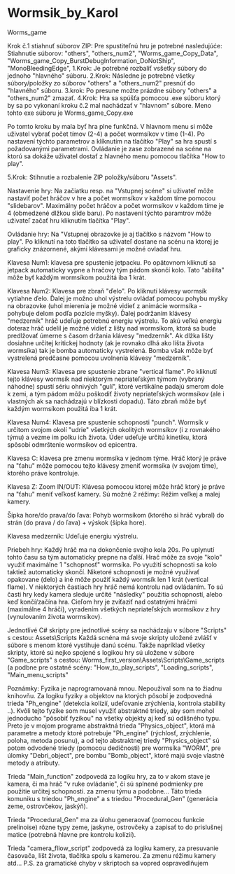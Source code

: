 # Wormsik_by_Karol
Worms_game

Krok č.1 stiahnuť súborov ZIP:
Pre spustiteľnú hru je potrebné nasledujúće:
Stiahnutie súborov: "others", "others_num2", "Worms_game_Copy_Data", 
                    "Worms_game_Copy_BurstDebugInformation_DoNotShip",
                    "MonoBleedingEdge", 
1.Krok: Je potrebné rozbaliť vsšetky súbory do jednoho "hlavného" súboru. 
2.Krok: Následne je potrebné všetky súbory/položky zo súborov 
        "others" a "others_num2" presnúť do "hlavného" súboru. 
3.krok: Po presune možte prázdne súbory "others" a "others_num2" zmazať.
4.Krok: Hra sa spúšťa pomocou .exe súboru ktorý by sa po vykonaní kroku č.2 mal 
        nachádzať v "hlavnom" súbore. Meno tohto exe súboru je Worms_game_Copy.exe
 
Po tomto kroku by mala byť hra plne funkčná.
V hlavnom menu si môže uživatel vybrať počet tímov (2-4) a počet wormsíkov v tíme (1-4). Po nastavení týchto parametrov a klíknutím na tlačítko "Play"
sa hra spustí s požadovanými parametrami. 
Ovládanie je zase zobrazené na scéne na ktorú sa dokáže uživatel dostať z hlavného menu pomocou tlačítka "How to play".

5.Krok: Stihnutie a rozbalenie ZIP položky/súboru "Assets".

Nastavenie hry:
  Na začiatku resp. na "Vstupnej scéne" si uživateľ môže nastaviť počet hráčov v hre a počet wormsíkov v každom tíme pomocou "slidebarov".
  Maximálny počet hráčov a počet wormsíkov v každom tíme je 4 (obmedzené dlžkou slide baru). Po nastavení týchto paramtrov môže uživateľ začať hru
  kliknutím tlačítka "Play".
  
  
Ovládanie hry:
  Na "Vstupnej obrazovke je aj tlačítko s názvom "How to play". Po kliknutí na toto tlačitko sa uživateľ dostane na scénu na ktorej je graficky znázornené,
  akými klávesami je možné ovladať hru.
  
  
  Klavesa Num1: klavesa pre spustenie jetpacku. Po opätovnom kliknutí sa jetpack automaticky vypne a hračovy tým pádom skončí kolo. Tato "abilita" môže byť každým       wormsíkom použitá iba 1 krát.
  
  
  Klavesa Num2: Klavesa pre zbraň "ďelo". Po kliknutí klávesy wormsík vytiahne ďelo. Ďalej je možno uhol výstrelu ovládať pomocou pohybu myšky na 
  obrazovke (uhol mierenia je možné vidieť z animácie wormsíka - pohybuje delom podľa pozície myšky). Ďalej podržaním klávesy "medzerník" hráč udeľuje 
  potrebnú energiu výstrelu. To akú veľkú energiu doteraz hráč udelil je možné vidieť z lišty nad wormsíkom, ktorá sa bude predlžovať úmerne s časom držania 
  klávesy "medzerník". Ak dlžka lišty dosiahne určitej kritickej hodnoty (ak je rovnako dlhá ako lišta života wormsíka) tak je bomba automaticky vystrelená.
  Bomba však môže byť vystrelená predčasne pomocou uvolnenia klávesy "medzerník".
  
  
  Klavesa Num3: Klavesa pre spustenie zbrane "vertical flame". Po kliknutí tejto klávesy wormsík nad niektorým nepriateľským týmom (vybraný náhodne) spustí 
  sériu ohnivých "gulí", ktoré vertikálne padajú smerom dole k zemi, a tým pádom môžu poškodiť životy nepriateľských wormsíkov (ale i vlastných ak sa nachádzajú v       blízkosti dopadu). Táto zbraň môže byť každým wormsíkom použitá iba 1 krát.
  
  
  Klavesa Num4: Klavesa pre spustenie schopnosti "punch". Wormsík v určitom svojom okolí "udrie" všetkých okolitých wormsíkov (i z rovnakého týmu) a vezme im polku ich života. Úder udeľuje určitú kinetiku, ktorá spôsobí odmrštenie wormsíkov od epicentra.
  
  
  Klavesa C: klavesa pre zmenu wormsíka v jednom týme. Hráč ktorý je práve na "ťahu" môže pomocou tejto klávesy zmeniť wormsíka (v svojom tíme), ktorého práve kontroluje.
  
  
  Klavesa Z: Zoom IN/OUT: Klávesa pomocou ktorej môže hráč ktorý je práve na "ťahu" meniť veľkosť kamery. Sú možné 2 réžimy: Réžim veľkej a malej kamery. 
  
  
  Šípka hore/do prava/do ľava: Pohyb wormsíkom (ktorého si hráč vybral) do strán (do prava / do ľava) + výskok (šípka hore).
  
  
  Klavesa medzerník: Udeľuje energiu výstrelu. 
  
  
 Priebeh hry:
 Každý hráč ma na dokončenie svojho kola 20s. Po uplynutí tohto času sa tým automaticky prepne na ďalší. Hrač môže za svoje "kolo" využiť maximálne 1 "schopnosť" wormsíka. Po využití schopnosti sa kolo taktiež automaticky skončí. Niketoré schopnosti je možné využívať opakovane (delo) a iné môže použiť každý wormsík len 1 krát (vertical flame). V niektorých častiach hry hráč nemá kontrolu nad ovládaním. To sú časti hry kedy kamera sleduje určité "následky" použitia schopností, alebo keď končí/začína hra. Cieľom hry je zvíťaziť nad ostatnými hráčmi (maximálne 4 hráči), vyradením všetkých nepriateľských wormsíkov z hry (vynulovaním života wormsíkov). 
  
  
Jednotlívé C# skripty pre jednotlivé scény sa nachádzaju v súbore "Scripts" s cestou: Assets\Scripts
Každá scnéna má svoje skripty uložené zvlášť v súbore s menom ktoré vystihuje danú scénu. Takže napríklad všetky skripty,
ktoré sú nejko spojené s logikou hry sú uložene v súbore "Game_scripts" s cestou: Worms_first_version\Assets\Scripts\Game_scripts
(a podbne pre ostatné scény: "How_to_play_scripts", "Loading_scripts", "Main_menu_scripts"

Poznámky:
Fyzika je naprogramovaná mnou. Nepoužival som na to žiadnu knihovňu. Za logiku fyziky a objektov na ktorých pôsobí je zodpovedná trieda "Ph_engine" (detekcia kolízií, udeľovanie zrýchlenia, kontrola stability ..).
Kvôli tejto fyzike som musel využiť abstraktné triedy, aby som mohol jednoducho "pôsobiť fyzikou" na všetky objekty aj keď sú odlišného typu.
Preto je v mojom programe abstraktná trieda "Physics_object", ktorá má parametre a metody ktoré potrebuje "Ph_engine" (rýchlosť, zrýchlenie, poloha, metoda posunu), a od tejto abstraktnej triedy "Physics_object" sú potom odvodené triedy (pomocou dedičnosti) pre wormsíka "WORM", pre úlomky "Debri_object", pre bombu "Bomb_object", ktoré majú svoje vlastné metody a atributy.


Trieda "Main_function" zodpovedá za logiku hry, za to v akom stave je kamera, či ma hráč "v ruke ovládanie", či sú splnené podmienky pre použitie určitej schopnosti.
za zmenu týmu a podobne... Táto trieda komuniku s triedou "Ph_engine" a s triedou "Procedural_Gen" (generácia zeme, ostrovčekov, jaskýň).

Trieda "Procedural_Gen" ma za úlohu generaovať (pomocou funkcie prelinoise) rôzne typy zeme, jaskyne, ostrovčeky a zapisať to do prislušnej matice (potrebná hlavne pre kontrolu kolízií).

Trieda "camera_fllow_script" zodpovedá za logiku kamery, za presuvanie časovača, líšt života, tlačítka spolu s kamerou. Za zmenu réžimu kamery atd...
P.S. za gramatické chyby v skriptoch sa vopred ospravedlňujem
